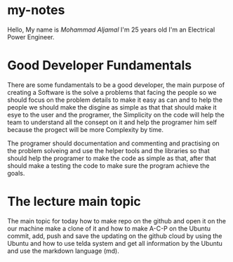 # my-notes

Hello,
My name is *Mohammad Aljamal* I'm 25 years old I'm an Electrical Power Engineer.


# Good Developer Fundamentals

There are some fundamentals to be a good developer, the main purpose of creating a Software is the solve a problems that facing the people so we should focus on the problem details to make it easy as can and to help the people we should make the disgine as simple as that that should make it esye to the user and the programer, the Simplicity on the code will help the team to understand all the consept on it and help the programer him self because the progect will be more Complexity by time.

The programer should documentation and commenting and practising on the problem solveing and use the helper tools and the libraries so that should help the programer to make the code as simple as that, after that should make a testing the code to make sure the program achieve the goals.


# The lecture main topic
The main topic for today how to make repo on the github and open it on the our machine make a clone of it and how to make A-C-P on the Ubuntu commit, add, push and save the updating on the github cloud by using the Ubuntu and how to use telda system and get all information by the Ubuntu and use the markdown language (md).




